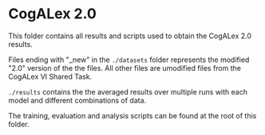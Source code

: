 # CogALex 2.0

This folder contains all results and scripts used to obtain the CogALex 2.0 results.

Files ending with "_new" in the `./datasets` folder represents the modified "2.0" version of the the files. All other files are umodified files from the CogALex VI Shared Task.

`./results` contains the the averaged results over multiple runs with each model and different combinations of data. 

The training, evaluation and analysis scripts can be found at the root of this folder.